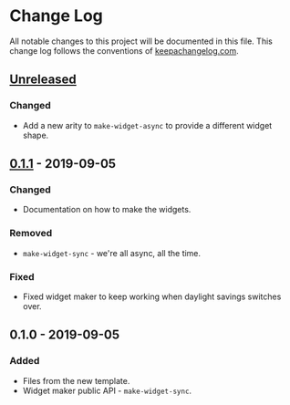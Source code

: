 # Change Log
All notable changes to this project will be documented in this file. This change log follows the conventions of [keepachangelog.com](http://keepachangelog.com/).

## [Unreleased]
### Changed
- Add a new arity to `make-widget-async` to provide a different widget shape.

## [0.1.1] - 2019-09-05
### Changed
- Documentation on how to make the widgets.

### Removed
- `make-widget-sync` - we're all async, all the time.

### Fixed
- Fixed widget maker to keep working when daylight savings switches over.

## 0.1.0 - 2019-09-05
### Added
- Files from the new template.
- Widget maker public API - `make-widget-sync`.

[Unreleased]: https://github.com/your-name/db-examples/compare/0.1.1...HEAD
[0.1.1]: https://github.com/your-name/db-examples/compare/0.1.0...0.1.1
